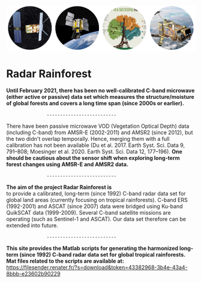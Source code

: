 

![C-band Radar sensors for monitoring tropical forests--key to a successful paris agreement](images/radar_forest.png)


                                                                           
# Radar Rainforest <br/>
**Until February 2021, there has been no well-calibrated C-band microwave (either active or passive) data set which measures the structure/moisture of global forests and covers a long time span (since 2000s or earlier).**<br/>   

                   --------------------------  
There have been passive microwave VOD (Vegetation Optical Depth) data (including C-band) from AMSR-E (2002-2011) and AMSR2 (since 2012), but the two didn't overlap temporally. Hence, merging them with a full calibration has not been available (Du et al. 2017. Earth Syst. Sci. Data 9, 791–808; Moesinger et al. 2020. Earth Syst. Sci. Data 12, 177–196).  **One should be cautious about the sensor shift when exploring long-term forest changes using AMSR-E and AMSR2 data.**<br/>

                   --------------------------  
**The aim of the project Radar Rainforest is**<br/> to provide a calibrated, long-term (since 1992) C-band radar data set for global land areas (currently focusing on tropical rainforests). C-band ERS (1992-2001) and ASCAT (since 2007) data were bridged using Ku-band QuikSCAT data (1999-2009). Several C-band satellite missions are operating (such as Sentinel-1 and ASCAT). Our data set therefore can be extended into future.

                   --------------------------  
**This site provides the Matlab scripts for generating the harmonized long-term (since 1992) C-band radar data set for global tropical rainforests.  
Mat files related to the scripts are available at:**<br/> https://filesender.renater.fr/?s=download&token=43382968-3b4e-43a4-8bbb-e23602b90229
